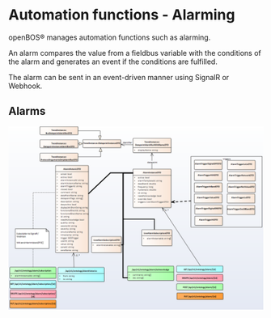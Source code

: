 # Automation functions - Alarming

openBOS® manages automation functions such as alarming. 

An alarm compares the value from a fieldbus variable with the conditions of the alarm and generates an event if the conditions are fulfilled.  

The alarm can be sent in an event-driven manner using SignalR or Webhook.

## Alarms

![Alarms](../../assets/openbos-documentation/static/images/diagram_alarms.png "Alarms")
